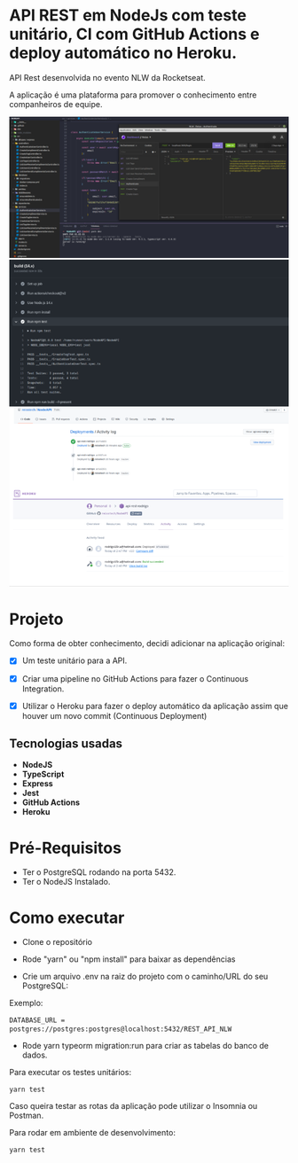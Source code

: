 # API REST em NodeJs com teste unitário, CI com GitHub Actions e deploy automático no Heroku.

API Rest desenvolvida no evento NLW da Rocketseat.

A aplicação é uma plataforma para promover o conhecimento entre companheiros de equipe. 

![Preview-Screens](https://github.com/reisstech/NodeAPI/blob/main/imgs_1.png)
![Preview-Screens](https://github.com/reisstech/NodeAPI/blob/main/imgs_2.png) 

# Projeto

Como forma de obter conhecimento, decidi adicionar na aplicação original:


- [x] Um teste unitário para a API.
- [x] Criar uma pipeline no GitHub Actions para fazer o Continuous Integration.
- [x] Utilizar o Heroku para fazer o deploy automático da aplicação assim que houver um novo commit (Continuous Deployment)


## Tecnologias usadas

* **NodeJS**
* **TypeScript**
*  **Express**
*  **Jest**
*  **GitHub Actions**
* **Heroku**

# Pré-Requisitos

* Ter o PostgreSQL rodando na porta 5432.
* Ter o NodeJS Instalado.

# Como executar

* Clone o repositório
* Rode "yarn" ou "npm install" para baixar as dependências

* Crie um arquivo .env na raiz do projeto com o caminho/URL do seu PostgreSQL:

Exemplo:

```
DATABASE_URL = postgres://postgres:postgres@localhost:5432/REST_API_NLW
```
* Rode yarn typeorm migration:run para criar as tabelas do banco de dados.


Para executar os testes unitários:

```
yarn test
```

Caso queira testar as rotas da aplicação pode utilizar o Insomnia ou Postman.

Para rodar em ambiente de desenvolvimento:

```
yarn test
```



